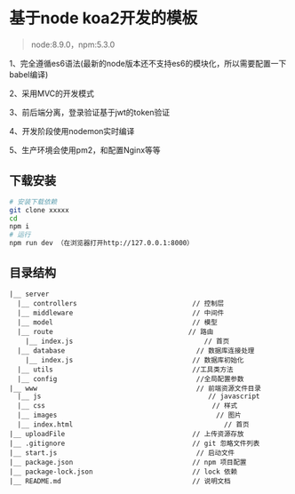 # 基于node koa2开发的模板

> node:8.9.0，npm:5.3.0

1、完全遵循es6语法(最新的node版本还不支持es6的模块化，所以需要配置一下babel编译)

2、采用MVC的开发模式

3、前后端分离，登录验证基于jwt的token验证

4、开发阶段使用nodemon实时编译

5、生产环境会使用pm2，和配置Nginx等等

## 下载安装
```bash
# 安装下载依赖
git clone xxxxx
cd
npm i
# 运行
npm run dev （在浏览器打开http://127.0.0.1:8000）
```
## 目录结构

```
|__ server
  |__ controllers                             // 控制层
  |__ middleware                              // 中间件
  |__ model                                   // 模型
  |__ route                                  // 路由
    |__ index.js                                 // 首页
  |__ database                                 // 数据库连接处理
    |__ index.js                              // 数据库初始化
  |__ utils                                   //工具类方法
  |__ config                                   //全局配置参数
|__ www                                        // 前端资源文件目录
  |__ js                                          // javascript
  |__ css                                          // 样式
  |__ images                                        // 图片
  |__ index.html                                      // 首页
|__ uploadFile                                // 上传资源存放
|__ .gitignore                                // git 忽略文件列表
|__ start.js                                   // 启动文件
|__ package.json                              // npm 项目配置
|__ package-lock.json                         // lock 依赖
|__ README.md                                 // 说明文档
```